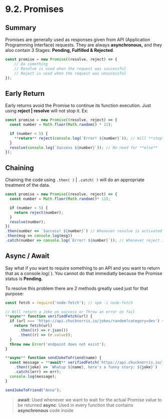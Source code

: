 # 9.2. Promises

## Summary

Promises are generally used as responses given from API (Application Programming Interface) requests. They are always **asynchronous,** and they also contain 3 Stages: **Pending, Fulfilled & Rejected**.

```jsx
const promise = new Promise((resolve, reject) => {
	// Do something
	// Resolve is used when the request was successful
	// Reject is used when the request was unsucessful
});
```

## Early Return

Early returns avoid the Promise to continue its function execution. Just using **reject | resolve** will not stop it. Ex:

```jsx
const promise = new Promise((resolve, reject) => {
  const number = Math.floor(Math.random() * 11);

  if (number < 5) {
    **return** reject(console.log(`Error! ${number}`)); // Will **stop** right here if fail
  }
  resolve(console.log(`Success ${number}`)); // No need for **else**
});
```

## Chaining

Chaining the code using `.then( )` | `.catch( )` will do an appropriate treatment of the data.

```jsx
const promise = new Promise((resolve, reject) => {
  const number = Math.floor(Math.random()* 11);

  if (number < 5) {
    return reject(number);
  }
  resolve(number);
})
.then(number => `Success! ${number}`) // Whenever resolve is activated
.then(msg => console.log(msg))
.catch(number => console.log(`Error! ${number}`)); // Whenever reject is activated
```

## Async / Await

Say what if you want to require something to an API and you want to return that as a console.log( ). You cannot do that immediatly because the Promise status is **Pending.**

To resolve this problem there are 2 methods greatly used just for that purpose:

```jsx
const fetch = require('node-fetch'); // npm -i node-fetch

// Will return a Joke on success or Throw an error on fail
**async** function verifiedFetch(url) {
  if (url === 'https://api.chucknorris.io/jokes/random?category=dev') {
    return fetch(url)
      .then((r) => r.json())
      .then((r) => (r.value));
  }
  throw new Error('endpoint does not exist');
}

**async** function sendJokeToFriend(name) {
  const message = **await** verifiedFetch('https://api.chucknorris.io/jokes/random?category=dev')
    .then((joke) => `Whatup ${name}, here's a funny story: ${joke}`)
    .catch((err) => err);
  console.log(message);
}

sendJokeToFriend("Anna");
```

> **await**: Used whenever we want to wait for the actual Promise value to be returned
> **async**: Used in every function that contains **asynchronous** code inside